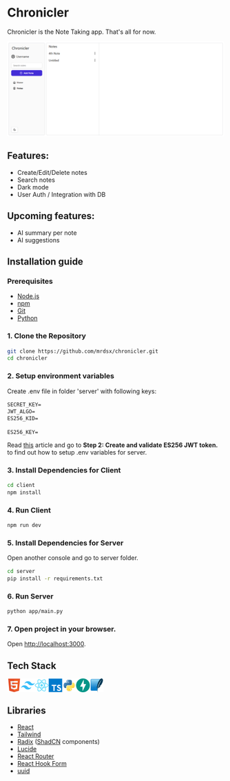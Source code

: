 # Chronicler

Chronicler is the Note Taking app. That's all for now.

![Chronicler UI](./assets/chronicler-ui.png)

## Features:

- Create/Edit/Delete notes
- Search notes
- Dark mode
- User Auth / Integration with DB

## Upcoming features:

- AI summary per note
- AI suggestions

## Installation guide

### Prerequisites

- [Node.js](https://nodejs.org/)
- [npm](https://www.npmjs.com/)
- [Git](https://git-scm.com/)
- [Python](https://www.python.org/)

### 1. Clone the Repository

```bash
git clone https://github.com/mrdsx/chronicler.git
cd chronicler
```

### 2. Setup environment variables

Create .env file in folder 'server' with following keys:

```env
SECRET_KEY=
JWT_ALGO=
ES256_KID=

ES256_KEY=
```

Read [this](https://dc1888.medium.com/build-simple-authentication-api-using-fast-api-with-es256-encryption-in-10-mins-f8c0113937a) article and go to **Step 2: Create and validate ES256 JWT token.** to find out how to setup .env variables for server.

### 3. Install Dependencies for Client

```bash
cd client
npm install
```

### 4. Run Client

```bash
npm run dev
```

### 5. Install Dependencies for Server

Open another console and go to server folder.

```bash
cd server
pip install -r requirements.txt
```

### 6. Run Server

```bash
python app/main.py
```

### 7. Open project in your browser.

Open [http://localhost:3000](http://localhost:3000/).

## Tech Stack

<div style="display: flex">
  <img src="https://github.com/devicons/devicon/blob/master/icons/html5/html5-original.svg" alt="HTML" height="32">
  <img src="https://github.com/devicons/devicon/blob/master/icons/tailwindcss/tailwindcss-original.svg" alt="TailwindCSS" height="32">
  <img src="https://github.com/devicons/devicon/blob/master/icons/react/react-original.svg" alt="React" height="32">
  <img src="https://github.com/devicons/devicon/blob/master/icons/typescript/typescript-original.svg" alt="TypeScript" height="32">
  <img src="https://github.com/devicons/devicon/blob/v2.16.0/icons/python/python-original.svg" height="32" alt="Python"  />
  <img src="https://github.com/devicons/devicon/blob/v2.16.0/icons/fastapi/fastapi-original.svg" height="32" alt="FastAPI"  />
  <img src="https://github.com/devicons/devicon/blob/v2.16.0/icons/sqlite/sqlite-original.svg" height="32" alt="SQLite"  />
</div>

## Libraries

- [React](https://react.dev/)
- [Tailwind](https://tailwindcss.com/)
- [Radix](https://www.radix-ui.com/) ([ShadCN](https://ui.shadcn.com/) components)
- [Lucide](https://lucide.dev/)
- [React Router](https://reactrouter.com/)
- [React Hook Form](https://react-hook-form.com/)
- [uuid](https://www.npmjs.com/package/uuid)

